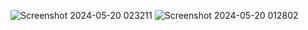 
![Screenshot 2024-05-20 023211](https://github.com/sdas1311/Weather-App/assets/98699677/e5404ebd-5174-4165-9c4e-1bd5d73ae55f)
![Screenshot 2024-05-20 012802](https://github.com/sdas1311/Weather-App/assets/98699677/42f3f123-02f9-4e20-8080-31d403342be2)
